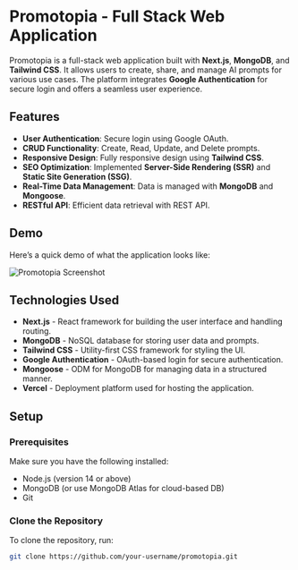 # Promotopia - Full Stack Web Application

Promotopia is a full-stack web application built with **Next.js**, **MongoDB**, and **Tailwind CSS**. It allows users to create, share, and manage AI prompts for various use cases. The platform integrates **Google Authentication** for secure login and offers a seamless user experience.

## Features
- **User Authentication**: Secure login using Google OAuth.
- **CRUD Functionality**: Create, Read, Update, and Delete prompts.
- **Responsive Design**: Fully responsive design using **Tailwind CSS**.
- **SEO Optimization**: Implemented **Server-Side Rendering (SSR)** and **Static Site Generation (SSG)**.
- **Real-Time Data Management**: Data is managed with **MongoDB** and **Mongoose**.
- **RESTful API**: Efficient data retrieval with REST API.

## Demo
Here’s a quick demo of what the application looks like:

![Promotopia Screenshot](./images/demo-screenshot.png)

## Technologies Used
- **Next.js** - React framework for building the user interface and handling routing.
- **MongoDB** - NoSQL database for storing user data and prompts.
- **Tailwind CSS** - Utility-first CSS framework for styling the UI.
- **Google Authentication** - OAuth-based login for secure authentication.
- **Mongoose** - ODM for MongoDB for managing data in a structured manner.
- **Vercel** - Deployment platform used for hosting the application.

## Setup

### Prerequisites
Make sure you have the following installed:
- Node.js (version 14 or above)
- MongoDB (or use MongoDB Atlas for cloud-based DB)
- Git

### Clone the Repository
To clone the repository, run:

```bash
git clone https://github.com/your-username/promotopia.git
